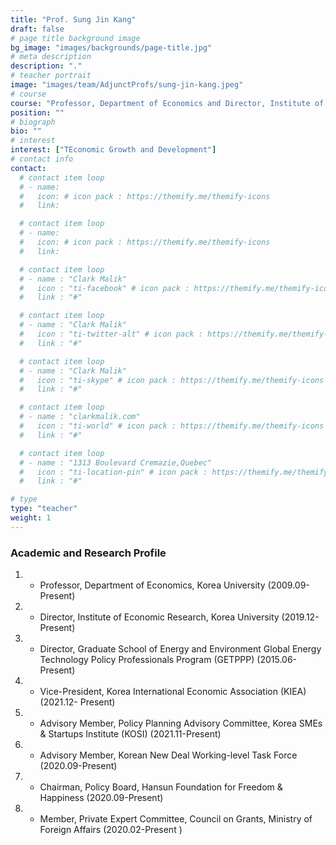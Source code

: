 ```yaml
---
title: "Prof. Sung Jin Kang"
draft: false
# page title background image
bg_image: "images/backgrounds/page-title.jpg"
# meta description
description: "."
# teacher portrait
image: "images/team/AdjunctProfs/sung-jin-kang.jpeg"
# course
course: "Professor, Department of Economics and Director, Institute of Economic Research, Korea University"
position: ""
# biograph
bio: ""
# interest
interest: ["TEconomic Growth and Development"]
# contact info
contact:
  # contact item loop
  # - name:
  #   icon: # icon pack : https://themify.me/themify-icons
  #   link:

  # contact item loop
  # - name:
  #   icon: # icon pack : https://themify.me/themify-icons
  #   link:

  # contact item loop
  # - name : "Clark Malik"
  #   icon : "ti-facebook" # icon pack : https://themify.me/themify-icons
  #   link : "#"

  # contact item loop
  # - name : "Clark Malik"
  #   icon : "ti-twitter-alt" # icon pack : https://themify.me/themify-icons
  #   link : "#"

  # contact item loop
  # - name : "Clark Malik"
  #   icon : "ti-skype" # icon pack : https://themify.me/themify-icons
  #   link : "#"

  # contact item loop
  # - name : "clarkmalik.com"
  #   icon : "ti-world" # icon pack : https://themify.me/themify-icons
  #   link : "#"

  # contact item loop
  # - name : "1313 Boulevard Cremazie,Quebec"
  #   icon : "ti-location-pin" # icon pack : https://themify.me/themify-icons
  #   link : "#"

# type
type: "teacher"
weight: 1
---
```


### Academic and Research Profile

1. - Professor, Department of Economics, Korea University (2009.09-Present)
1. - Director, Institute of Economic Research, Korea University (2019.12-Present)
1. - Director, Graduate School of Energy and Environment Global Energy Technology Policy Professionals Program (GETPPP) (2015.06-Present)
1. - Vice-President, Korea International Economic Association (KIEA) (2021.12- Present)
1. - Advisory Member, Policy Planning Advisory Committee, Korea SMEs & Startups Institute (KOSI) (2021.11-Present)
1. - Advisory Member, Korean New Deal Working-level Task Force (2020.09-Present)
1. - Chairman, Policy Board, Hansun Foundation for Freedom & Happiness (2020.09-Present)
1. - Member, Private Expert Committee, Council on Grants, Ministry of Foreign Affairs (2020.02-Present )
